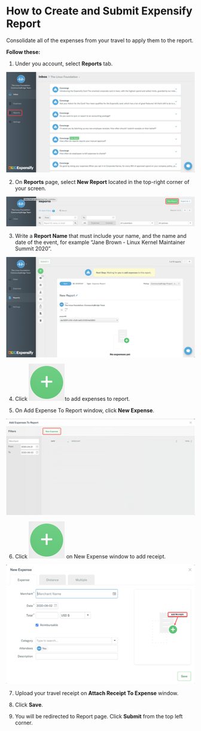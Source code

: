 # How to Create and Submit Expensify Report

Consolidate all of the expenses from your travel to apply them to the report.

**Follow these:**

1. Under you account, select **Reports** tab.

![](../../.gitbook/assets/expensify-reports-tab.png)

2. On **Reports** page, select **New Report** located in the top-right corner of your screen. 

![](../../.gitbook/assets/expensify-new-reports.png)

3. Write a **Report Name** that must include your name, and the name and date of the event, for example “Jane Brown - Linux Kernel Maintainer Summit 2020”.

![](../../.gitbook/assets/expensify-add-report-and-submit.png)

4. Click ![](../../.gitbook/assets/plus-icon.png)to add expenses to report.

5. On Add Expense To Report window, click **New Expense**.

![](../../.gitbook/assets/add-expense-screenshot-first-step.png)

6. Click ![](../../.gitbook/assets/plus-icon.png) on New Expense window to add receipt.

![](../../.gitbook/assets/create-new-expense-screenshot-second-step.png)

7. Upload your travel receipt on **Attach Receipt To Expense** window.

8. Click **Save**.

9. You will be redirected to Report page. Click **Submit** from the top left corner.

 

